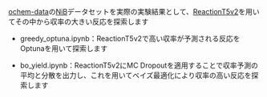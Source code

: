 [ochem-data](https://github.com/doyle-lab-ucla/ochem-data)の[NiB](https://github.com/doyle-lab-ucla/ochem-data/tree/main/NiB)データセットを実際の実験結果として、[ReactionT5v2](https://github.com/sagawatatsuya/ReactionT5v2?tab=readme-ov-file)を用いてその中から収率の大きい反応を探索します

- greedy_optuna.ipynb：ReactionT5v2で高い収率が予測される反応をOptunaを用いて探索します

- bo_yield.ipynb：ReactionT5v2にMC Dropoutを適用することで収率予測の平均と分散を出力し、これを用いてベイズ最適化により収率の高い反応を探索します